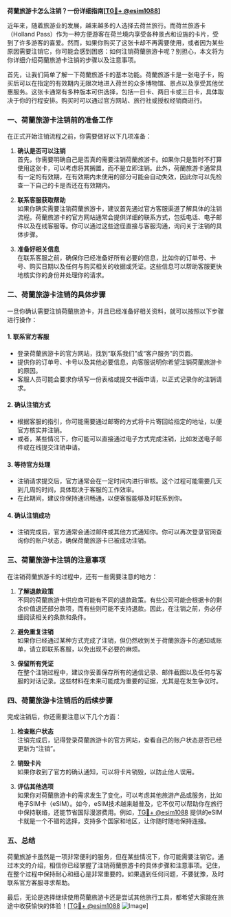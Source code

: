 **荷蘭旅游卡怎么注销？一份详细指南[[TG💪+ @esim1088](https://t.me/s/esim1088)]**

近年来，随着旅游业的发展，越来越多的人选择去荷兰旅行。而荷兰旅游卡（Holland Pass）作为一种方便游客在荷兰境内享受各种景点和设施的卡片，受到了许多游客的喜爱。然而，如果你购买了这张卡却不再需要使用，或者因为某些原因需要注销它，你可能会感到困惑：如何注销荷蘭旅游卡呢？别担心，本文将为你详细介绍荷蘭旅游卡注销的步骤以及注意事项。

首先，让我们简单了解一下荷蘭旅游卡的基本功能。荷蘭旅游卡是一张电子卡，购买后可以在指定的有效期内无限次地进入荷兰的众多博物馆、景点以及享受其他优惠服务。这张卡通常有多种版本可供选择，包括一日卡、两日卡或三日卡，具体取决于你的行程安排。购买时可以通过官方网站、旅行社或授权经销商进行。

### **一、荷蘭旅游卡注销前的准备工作**

在正式开始注销流程之前，你需要做好以下几项准备：

1. **确认是否可以注销**  
   首先，你需要明确自己是否真的需要注销荷蘭旅游卡。如果你只是暂时不打算使用这张卡，可以考虑将其搁置，而不是立即注销。此外，荷蘭旅游卡通常具有一定的有效期，在有效期内未使用的部分可能会自动失效，因此你可以先检查一下自己的卡是否还在有效期内。

2. **联系客服获取帮助**  
   如果你确实需要注销荷蘭旅游卡，建议首先通过官方客服渠道了解具体的注销流程。荷蘭旅游卡的官方网站通常会提供详细的联系方式，包括电话、电子邮件以及在线客服等。你可以通过这些途径直接与客服沟通，询问关于注销的具体步骤。

3. **准备好相关信息**  
   在联系客服之前，确保你已经准备好所有必要的信息，比如你的订单号、卡号、购买日期以及任何与购买相关的收据或凭证。这些信息可以帮助客服更快地核实你的身份并处理你的请求。

### **二、荷蘭旅游卡注销的具体步骤**

一旦你确认需要注销荷蘭旅游卡，并且已经准备好相关资料，就可以按照以下步骤进行操作：

#### **1. 联系官方客服**
   - 登录荷蘭旅游卡的官方网站，找到“联系我们”或“客户服务”的页面。
   - 提供你的订单号、卡号以及其他必要信息，向客服说明你希望注销荷蘭旅游卡的原因。
   - 客服人员可能会要求你填写一份表格或提交书面申请，以正式记录你的注销请求。

#### **2. 确认注销方式**
   - 根据客服的指引，你可能需要通过邮寄的方式将卡片寄回给指定的地址，以便官方核实并注销。
   - 或者，某些情况下，你可能可以直接通过电子方式完成注销，比如发送电子邮件或在线提交注销申请。

#### **3. 等待官方处理**
   - 注销请求提交后，官方通常会在一定时间内进行审核。这个过程可能需要几天到几周的时间，具体取决于客服的工作效率。
   - 在此期间，建议你保持通讯畅通，以便客服能够及时联系到你。

#### **4. 确认注销成功**
   - 注销完成后，官方通常会通过邮件或其他方式通知你。你可以再次登录官网查询你的账户状态，确保荷蘭旅游卡已被成功注销。

### **三、荷蘭旅游卡注销的注意事项**

在注销荷蘭旅游卡的过程中，还有一些需要注意的地方：

1. **了解退款政策**  
   不同的荷蘭旅游卡供应商可能有不同的退款政策。有些公司可能会根据卡的剩余价值退还部分款项，而有些则可能不支持退款。因此，在注销之前，务必仔细阅读相关的条款和条件。

2. **避免重复注销**  
   如果你已经通过某种方式完成了注销，但仍然收到关于荷蘭旅游卡的通知或账单，请立即联系客服，以免出现不必要的麻烦。

3. **保留所有凭证**  
   在整个注销过程中，建议你妥善保存所有的通信记录、邮件截图以及任何与客服的对话记录。这些材料在未来可能成为重要的证据，尤其是在发生争议时。

### **四、荷蘭旅游卡注销后的后续步骤**

完成注销后，你还需要注意以下几个方面：

1. **检查账户状态**  
   注销完成后，记得登录荷蘭旅游卡的官方网站，查看自己的账户状态是否已经更新为“注销”。

2. **销毁卡片**  
   如果你收到了官方的确认通知，可以将卡片销毁，以防止他人误用。

3. **评估其他选项**  
   如果你对荷蘭旅游卡的需求发生了变化，可以考虑其他旅游产品或服务，比如电子SIM卡（eSIM）。如今，eSIM技术越来越普及，它不仅可以帮助你在旅行中保持联络，还能节省国际漫游费用。例如，[TG💪+ @esim1088](https://t.me/s/esim1088) 提供的eSIM卡就是一个不错的选择，支持多个国家和地区，让你随时随地保持连接。

### **五、总结**

荷蘭旅游卡虽然是一项非常便利的服务，但在某些情况下，你可能需要注销它。通过本文的介绍，相信你已经掌握了注销荷蘭旅游卡的具体步骤和注意事项。记住，在整个过程中保持耐心和细心是非常重要的。如果遇到任何问题，不要犹豫，及时联系官方客服寻求帮助。

最后，无论是选择继续使用荷蘭旅游卡还是尝试其他旅行工具，都希望大家能在旅途中收获愉快的体验！[[TG💪+ @esim1088](https://t.me/s/esim1088) ![Image](https://i.postimg.cc/4NQfJmqS/Snipaste-2025-05-13-00-14-12.png)]